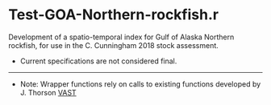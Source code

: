 # Test-GOA-Northern-rockfish.r

Development of a spatio-temporal index for Gulf of Alaska Northern rockfish, for use in the C. Cunningham 2018 stock assessment. 

* Current specifications are not considered final. 

***

*	Note: Wrapper functions rely on calls to existing functions developed by J. Thorson [VAST](https://github.com/James-Thorson/VAST)



